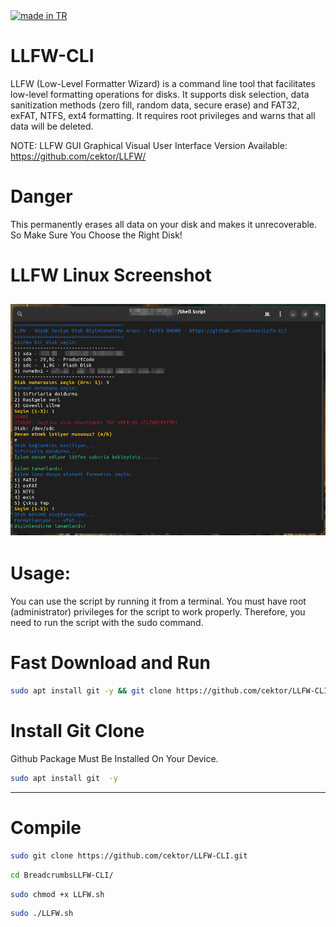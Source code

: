 <a href="#">
    <img src="https://raw.githubusercontent.com/pedromxavier/flag-badges/main/badges/TR.svg" alt="made in TR">
</a>


# LLFW-CLI
LLFW (Low-Level Formatter Wizard) is a command line tool that facilitates low-level formatting operations for disks. It supports disk selection, data sanitization methods (zero fill, random data, secure erase) and FAT32, exFAT, NTFS, ext4 formatting. It requires root privileges and warns that all data will be deleted.

NOTE: LLFW GUI Graphical Visual User Interface Version Available: https://github.com/cektor/LLFW/


# Danger
This permanently erases all data on your disk and makes it unrecoverable. So Make Sure You Choose the Right Disk!

# LLFW Linux Screenshot
![gimp](llfw-cliV2.png)  
----------------------------------

# Usage:
You can use the script by running it from a terminal.
You must have root (administrator) privileges for the script to work properly. Therefore, you need to run the script with the sudo command.

# Fast Download and Run
```bash
sudo apt install git -y && git clone https://github.com/cektor/LLFW-CLI.git && cd LLFW-CLI && sudo chmod +x LLFW.sh && sudo ./LLFW.sh
```




# Install Git Clone 

Github Package Must Be Installed On Your Device.
```bash
sudo apt install git  -y
```
----------------------------------

# Compile
 
```bash
sudo git clone https://github.com/cektor/LLFW-CLI.git
```
```bash
cd BreadcrumbsLLFW-CLI/

```
```bash
sudo chmod +x LLFW.sh
```
```bash
sudo ./LLFW.sh
```
